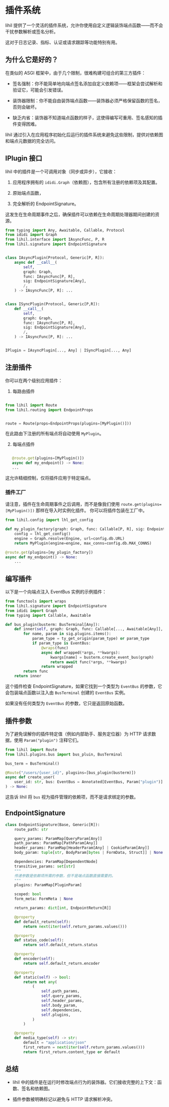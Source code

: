 # 插件系统

lihil 提供了一个灵活的插件系统，允许你使用自定义逻辑装饰端点函数——而不会干扰参数解析或签名分析。

这对于日志记录、指标、认证或请求跟踪等功能特别有用。

## 为什么它是好的？

在类似的 ASGI 框架中，由于几个限制，很难构建可组合的第三方插件：

- 签名强制：你不能简单地向端点签名添加自定义依赖项——框架会尝试解析和验证它，可能会引发错误。

- 装饰器限制：你不能自由装饰端点函数——装饰器必须严格保留函数的签名，否则会破坏。

- 缺乏内省：装饰器不知道端点函数的样子，这使得编写可重用、签名感知的插件变得困难。

lihil 通过引入在应用程序初始化后运行的插件系统来避免这些限制，提供对依赖图和端点元数据的完全访问。

## IPlugin 接口

lihil 中的插件是一个可调用对象（同步或异步），它接收：

1. 应用程序拥有的 `ididi.Graph`（依赖图），包含所有注册的依赖项及其配置。

2. 原始端点函数，

3. 完全解析的 EndpointSignature。

这发生在生命周期事件之后，确保插件可以依赖在生命周期处理器期间创建的资源。

```python
from typing import Any, Awaitable, Callable, Protocol
from ididi import Graph
from lihil.interface import IAsyncFunc, P, R
from lihil.signature import EndpointSignature


class IAsyncPlugin(Protocol, Generic[P, R]):
    async def __call__(
        self,
        graph: Graph,
        func: IAsyncFunc[P, R],
        sig: EndpointSignature[Any],
        /,
    ) -> IAsyncFunc[P, R]: ...


class ISyncPlugin(Protocol, Generic[P,R]):
    def __call__(
        self,
        graph: Graph,
        func: IAsyncFunc[P, R],
        sig: EndpointSignature[Any],
        /,
    ) -> IAsyncFunc[P, R]: ...


IPlugin = IAsyncPlugin[..., Any] | ISyncPlugin[..., Any]
```

## 注册插件

你可以在两个级别应用插件：

1. 每路由插件

```python

from lihil import Route
from lihil.routing import EndpointProps


route = Route(props=EndpointProps(plugins=[MyPlugin()]))
```

在此路由下注册的所有端点将自动使用 `MyPlugin`。

2. 每端点插件

```python

   @route.get(plugins=[MyPlugin()])
   async def my_endpoint() -> None:
   ...
```

这允许精细控制，仅将插件应用于特定端点。

### 插件工厂

请注意，插件在生命周期事件之后调用，而不是像我们使用 `route.get(plugins=[MyPlugin()])` 那样在导入时实例化插件。
你可以将插件包装在工厂中。

```python
from lihil.config import lhl_get_config

def my_plugin_factory(graph: Graph, func: Callable[P, R], sig: EndpointSignature[R]): # 可以是同步或异步
    config = lhl_get_config()
    engine = Graph.resolve(Engine, url=config.db.URL)
    return MyPlugin(engine=engine, max_conns=config.db.MAX_CONNS)

@route.get(plugins=[my_plugin_factory])
async def my_endpoint() -> None:
    ...
```

## 编写插件

以下是一个向端点注入 EventBus 实例的示例插件：

```python
from functools import wraps
from lihil.signature import EndpointSignature
from ididi import Graph
from typing import Callable, Awaitable

def bus_plugin(busterm: BusTerminal[Any]):
    def inner(self, graph: Graph, func: Callable[..., Awaitable[Any]], sig: EndpointSignature[Any]):
        for name, param in sig.plugins.items():
            param_type = ty_get_origin(param_type) or param_type
            if param_type is EventBus:
                @wraps(func)
                async def wrapped(*args, **kwargs):
                    kwargs[name] = busterm.create_event_bus(graph)
                    return await func(*args, **kwargs)
                return wrapped
        return func
    return inner
```

这个插件检查 EndpointSignature，如果它找到一个类型为 `EventBus` 的参数，它会包装端点函数以注入由 `BusTerminal` 创建的 `EventBus` 实例。

如果没有任何类型为 `EventBus` 的参数，它只是返回原始函数。

## 插件参数

为了避免误解你的插件特定值（例如内部助手、服务定位器）为 HTTP 请求数据，使用 `Param("plugin")` 注释它们。

```python
from lihil import Route
from lihil.plugins.bus import bus_pluin, BusTerminal

bus_term = BusTerminal()

@Route("/users/{user_id}", plugsins=[bus_plugin(busterm)])
async def create_user(
    user_id: str, bus: EventBus = Annotated[EventBus, Param("plugin")]
) -> None:
```

这告诉 lihil 将 `bus` 视为插件管理的依赖项，而不是请求绑定的参数。

## EndpointSignature

```python
class EndpointSignature(Base, Generic[R]):
    route_path: str

    query_params: ParamMap[QueryParam[Any]]
    path_params: ParamMap[PathParam[Any]]
    header_params: ParamMap[HeaderParam[Any] | CookieParam[Any]]
    body_param: tuple[str, BodyParam[bytes | FormData, Struct]] | None

    dependencies: ParamMap[DependentNode]
    transitive_params: set[str]
    """
    传递参数是依赖项所需的参数，但不是端点函数直接需要的。
    """
    plugins: ParamMap[PluginParam]

    scoped: bool
    form_meta: FormMeta | None

    return_params: dict[int, EndpointReturn[R]]

    @property
    def default_return(self):
        return next(iter(self.return_params.values()))

    @property
    def status_code(self):
        return self.default_return.status

    @property
    def encoder(self):
        return self.default_return.encoder

    @property
    def static(self) -> bool:
        return not any(
            (
                self.path_params,
                self.query_params,
                self.header_params,
                self.body_param,
                self.dependencies,
                self.plugins,
            )
        )

    @property
    def media_type(self) -> str:
        default = "application/json"
        first_return = next(iter(self.return_params.values()))
        return first_return.content_type or default
```

## 总结

- lihil 中的插件是在运行时修改端点行为的装饰器。它们接收完整的上下文：函数、签名和依赖图。

- 插件参数被明确标记以避免与 HTTP 请求解析冲突。